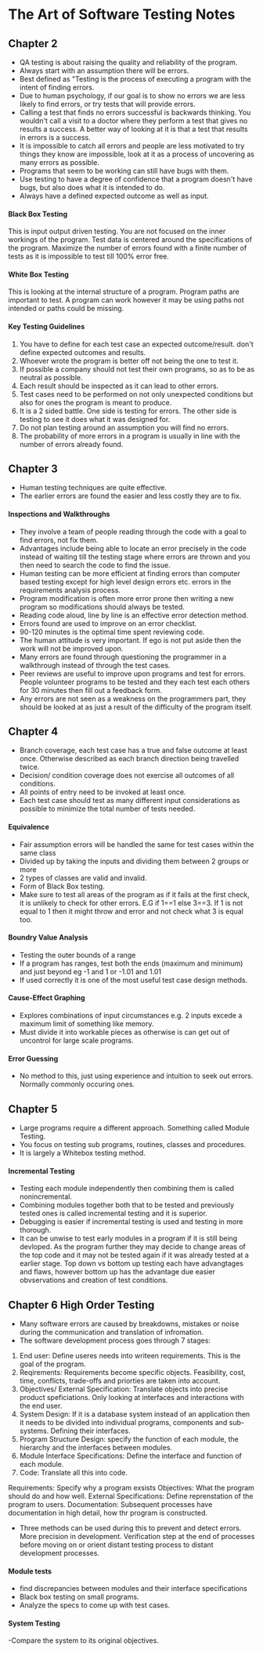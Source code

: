 # The Art of Software Testing Notes
## Chapter 2
- QA testing is about raising the quality and reliability of the program.
- Always start with an assumption there will be errors.
- Best defined as "Testing is the process of executing a program with the intent of finding errors.
- Due to human psychology, if our goal is to show no errors we are less likely to find errors, or try tests that will provide errors.
- Calling a test that finds no errors successful is backwards thinking. You wouldn't call a visit to a doctor where they perform a test that gives no results a success. A better way of looking at it is that a test that results in errors is a success.
- It is impossible to catch all errors and people are less motivated to try things they know are impossible, look at it as a process of uncovering as many errors as possible.
- Programs that seem to be working can still have bugs with them.
- Use testing to have a degree of confidence that a program doesn't have bugs, but also does what it is intended to do.
- Always have a defined expected outcome as well as input.

#### Black Box Testing
This is input output driven testing. You are not focused on the inner workings of the program. Test data is centered around the specifications of the program. Maximize the number of errors found with a finite number of tests as it is impossible to test till 100% error free.
 
#### White Box Testing
This is looking at the internal structure of a program. Program paths are important to test. A program can work however it may be using paths not intended or paths could be missing.
 
#### Key Testing Guidelines
1. You have to define for each test case an expected outcome/result.
don't define expected outcomes and results.
1. Whoever wrote the program is better off not being the one to test it.
1. If possible a company should not test their own programs, so as to be as neutral as possible.
1. Each result should be inspected as it can lead to other errors.
1. Test cases need to be performed on not only unexpected conditions but also for ones the program is meant to produce.
1. It is a 2 sided battle. One side is testing for errors. The other side is testing to see it does what it was designed for.
1. Do not plan testing around an assumption you will find no errors.
1. The probability of more errors in a program is usually in line with the number of errors already found.

## Chapter 3
- Human testing techniques are quite effective.
- The earlier errors are found the easier and less costly they are to fix.
 
#### Inspections and Walkthroughs
- They involve a team of people reading through the code with a goal to find errors, not fix them.
- Advantages include being able to locate an error precisely in the code instead of waiting till the testing stage where errors are thrown and you then need to search the code to find the issue.
- Human testing can be more efficient at finding errors than computer based testing except for high level design errors etc. errors in the requirements analysis process.
- Program modification is often more error prone then writing a new program so modifications should always be tested.
- Reading code aloud, line by line is an effective error detection method.
- Errors found are used to improve on an error checklist.
- 90-120 minutes is the optimal time spent reviewing code.
- The human attitude is very important. If ego is not put aside then the work will not be improved upon.
- Many errors are found through questioning the programmer in a walkthrough instead of through the test cases.
- Peer reviews are useful to improve upon programs and test for errors. People volunteer programs to be tested and they each test each others for 30 minutes then fill out a feedback form.
- Any errors are not seen as a weakness on the programmers part, they should be looked at as just a result of the difficulty of the program itself.


## Chapter 4
- Branch coverage, each test case has a true and false outcome at least once. Otherwise described as each branch direction being travelled twice.
- Decision/ condition coverage does not exercise all outcomes of all conditions.
- All points of entry need to be invoked at least once.
- Each test case should test as many different input considerations as possible to minimize the total number of tests needed. 

#### Equivalence
- Fair assumption errors will be handled the same for test cases within the same class
- Divided up by taking the inputs and dividing them between 2 groups or more
- 2 types of classes are valid and invalid.
- Form of Black Box testing.
- Make sure to test all areas of the program as if it fails at the first check, it is unlikely to check for other errors. E.G if 1==1
else 3==3. If 1 is not equal to 1 then it might throw and error and not check what 3 is equal too.

#### Boundry Value Analysis
- Testing the outer bounds of a range
- If a program has ranges, test both the ends (maximum and minimum) and just beyond eg -1 and 1 or -1.01 and 1.01
- If used correctly it is one of the most useful test case design methods.

#### Cause-Effect Graphing
- Explores combinations of input circumstances e.g. 2 inputs excede a maximum limit of something like memory. 
- Must divide it into workable pieces as otherwise is can get out of uncontrol for large scale programs.

#### Error Guessing
- No method to this, just using experience and intuition to seek out errors. Normally commonly occuring ones.

## Chapter 5
- Large programs require a different approach. Something called Module Testing.
- You focus on testing sub programs, routines, classes and procedures.
- It is largely a Whitebox testing method.

#### Incremental Testing
- Testing each module independently then combining them is called nonincremental.
- Combining modules together both that to be tested and previously tested ones is called incremental testing and it is superior.
- Debugging is easier if incremental testing is used and testing in more thorough.
- It can be unwise to test early modules in a program if it is still being devloped. As the program further they may decide to change areas of the top code and it may not be tested again if it was already tested at a earlier stage.
Top down vs bottom up testing each have advangtages and flaws, however bottom up has the advantage due easier obvservations and creation of test conditions.

## Chapter 6 High Order Testing
- Many software errors are caused by breakdowns, mistakes or noise during the communication and translation of infromation.
- The software development process goes through 7 stages:
1. End user: Define useres needs into writeen requirements. This is the goal of the program.
1. Reqirements: Requirements become specific objects. Feasibility, cost, time, conflicts, trade-offs and priorties are taken into account.
1. Objectives/ External Specification: Translate objects into precise product speficiations. Only looking at interfaces and interactions with the end user.
1. System Design: If it is a database system instead of an application then it needs to be divided into individual programs, components and sub-systems. Defining their interfaces.
1. Program Structure Design: specify the function of each module, the hierarchy and the interfaces between modules.
1. Module Interface Specifications: Define the interface and function of each module.
1. Code: Translate all this into code.

Requirements: Specify why a program exsists
Objectives: What the program should do and how well.
External Specifications: Define reprenstation of the program to users.
Documentation: Subsequent processes have documentation in high detail, how thr program is constructed.

- Three methods can be used during this to prevent and detect errors. More precision in development. Verification step at the end of processes before moving on or orient distant testing process to distant development processes.

#### Module tests 
- find discrepancies between modules and their interface specifications
- Black box testing on small programs.
- Analyze the specs to come up with test cases.

#### System Testing
-Compare the system to its original objectives.

####

